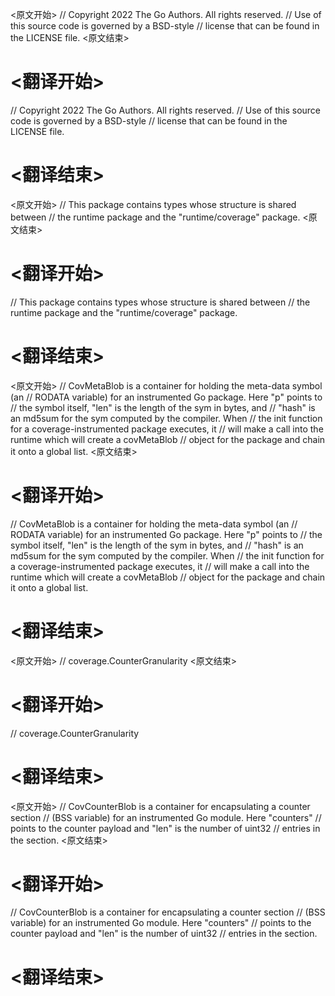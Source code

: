 
<原文开始>
// Copyright 2022 The Go Authors. All rights reserved.
// Use of this source code is governed by a BSD-style
// license that can be found in the LICENSE file.
<原文结束>

# <翻译开始>
// Copyright 2022 The Go Authors. All rights reserved.
// Use of this source code is governed by a BSD-style
// license that can be found in the LICENSE file.
# <翻译结束>


<原文开始>
// This package contains types whose structure is shared between
// the runtime package and the "runtime/coverage" package.
<原文结束>

# <翻译开始>
// This package contains types whose structure is shared between
// the runtime package and the "runtime/coverage" package.
# <翻译结束>


<原文开始>
// CovMetaBlob is a container for holding the meta-data symbol (an
// RODATA variable) for an instrumented Go package. Here "p" points to
// the symbol itself, "len" is the length of the sym in bytes, and
// "hash" is an md5sum for the sym computed by the compiler. When
// the init function for a coverage-instrumented package executes, it
// will make a call into the runtime which will create a covMetaBlob
// object for the package and chain it onto a global list.
<原文结束>

# <翻译开始>
// CovMetaBlob is a container for holding the meta-data symbol (an
// RODATA variable) for an instrumented Go package. Here "p" points to
// the symbol itself, "len" is the length of the sym in bytes, and
// "hash" is an md5sum for the sym computed by the compiler. When
// the init function for a coverage-instrumented package executes, it
// will make a call into the runtime which will create a covMetaBlob
// object for the package and chain it onto a global list.
# <翻译结束>


<原文开始>
// coverage.CounterGranularity
<原文结束>

# <翻译开始>
// coverage.CounterGranularity
# <翻译结束>


<原文开始>
// CovCounterBlob is a container for encapsulating a counter section
// (BSS variable) for an instrumented Go module. Here "counters"
// points to the counter payload and "len" is the number of uint32
// entries in the section.
<原文结束>

# <翻译开始>
// CovCounterBlob is a container for encapsulating a counter section
// (BSS variable) for an instrumented Go module. Here "counters"
// points to the counter payload and "len" is the number of uint32
// entries in the section.
# <翻译结束>

